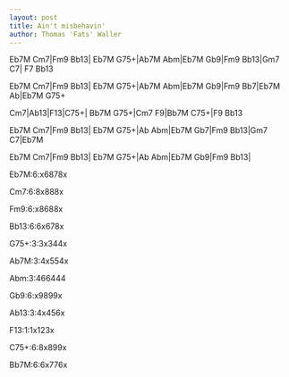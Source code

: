```yaml
---
layout: post
title: Ain't misbehavin'
author: Thomas 'Fats' Waller
---
```


<canvas class="chords">Eb7M Cm7|Fm9 Bb13| Eb7M G75+|Ab7M Abm|Eb7M Gb9|Fm9 Bb13|Gm7 C7| F7 Bb13

Eb7M Cm7|Fm9 Bb13| Eb7M G75+|Ab7M Abm|Eb7M Gb9|Fm9 Bb7|Eb7M Ab|Eb7M G75+

Cm7|Ab13|F13|C75+| Bb7M G75+|Cm7 F9|Bb7M C75+|F9 Bb13

Eb7M Cm7|Fm9 Bb13| Eb7M G75+|Ab Abm|Eb7M Gb7|Fm9 Bb13|Gm7 C7|Eb7M</canvas>

<canvas class="chords">Eb7M Cm7|Fm9 Bb13| Eb7M G75+|Ab Abm|Eb7M Gb9|Fm9 Bb13|</canvas>



<canvas class="diagram">Eb7M:6:x6878x</canvas>

<canvas class="diagram">Cm7:6:8x888x</canvas>

<canvas class="diagram">Fm9:6:x8688x</canvas>

<canvas class="diagram">Bb13:6:6x678x</canvas>

<canvas class="diagram">G75+:3:3x344x</canvas>

<canvas class="diagram">Ab7M:3:4x554x</canvas>

<canvas class="diagram">Abm:3:466444</canvas>

<canvas class="diagram">Gb9:6:x9899x</canvas>

<canvas class="diagram">Ab13:3:4x456x</canvas>

<canvas class="diagram">F13:1:1x123x</canvas>

<canvas class="diagram">C75+:6:8x899x</canvas>

<canvas class="diagram">Bb7M:6:6x776x</canvas>




